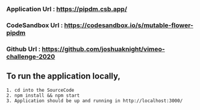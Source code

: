### Application Url : https://pipdm.csb.app/

### CodeSandbox Url : https://codesandbox.io/s/mutable-flower-pipdm

### Github Url      : https://github.com/joshuaknight/vimeo-challenge-2020

## To run the application locally,

    1. cd into the SourceCode
    2. npm install && npm start
    3. Application should be up and running in http://localhost:3000/
